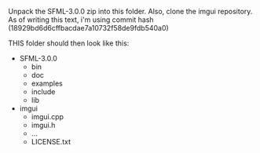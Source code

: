 Unpack the SFML-3.0.0 zip into this folder.
Also, clone the imgui repository.
As of writing this text, i'm using commit hash (18929bd6d6cffbacdae7a10732f58de9fdb540a0)

THIS folder should then look like this:
  - SFML-3.0.0
    - bin
    - doc
    - examples
    - include
    - lib
  - imgui
    - imgui.cpp
    - imgui.h
    - ...
    - LICENSE.txt